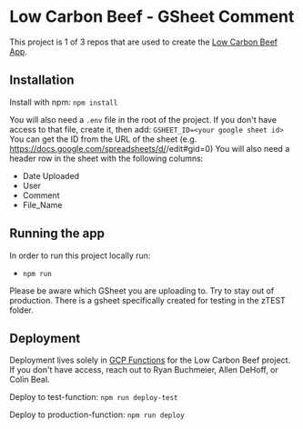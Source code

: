 # Low Carbon Beef - GSheet Comment

This project is 1 of 3 repos that are used to create the [Low Carbon Beef App](https://app.lowcarbonranch.com/).

## Installation

Install with npm:
`npm install`

You will also need a `.env` file in the root of the project. If you don't have access to that file, create it, then add:
`GSHEET_ID=<your google sheet id>`
You can get the ID from the URL of the sheet (e.g. https://docs.google.com/spreadsheets/d/<id>/edit#gid=0)
You will also need a header row in the sheet with the following columns:
- Date Uploaded
- User
- Comment
- File_Name

## Running the app

In order to run this project locally run:
- `npm run`

Please be aware which GSheet you are uploading to. Try to stay out of production. There is a gsheet specifically created for testing in the zTEST folder.

## Deployment

Deployment lives solely in [GCP Functions](https://console.cloud.google.com/functions) for the Low Carbon Beef project. If you don't have access, reach out to Ryan Buchmeier, Allen DeHoff, or Colin Beal.

Deploy to test-function:
`npm run deploy-test`

Deploy to production-function:
`npm run deploy`
